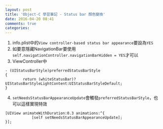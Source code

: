 ```yaml
---
layout: post
title: 'Object-C 學習筆記 - Status bar 顏色變換'
date: 2016-04-20 08:41
comments: true
categories: 
---
```

1. info.plist中的`View controller-based status bar appearance`要設為`YES`
2. 如要意隱藏NavigationBar要使用`self.navigationController.navigationBarHidden = YES`才可以
3. ViewController中
```objc
- (UIStatusBarStyle)preferredStatusBarStyle
{
		return (whiteStatusBar)?UIStatusBarStyleLightContent:UIStatusBarStyleDefault;
}
```
4. `setNeedsStatusBarAppearanceUpdate`會觸發`preferredStatusBarStyle`，也可以這樣實現特效
```objc
[UIView animateWithDuration:0.3 animations:^{
            [self setNeedsStatusBarAppearanceUpdate];
}];
```
